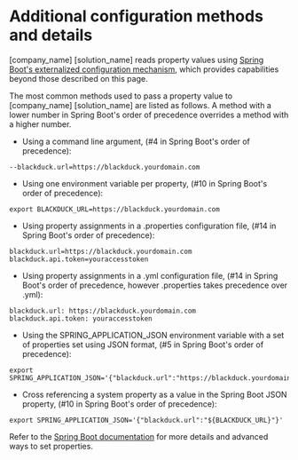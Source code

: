 # Additional configuration methods and details

[company_name] [solution_name] reads property values using
[Spring Boot's externalized configuration mechanism](https://docs.spring.io/spring-boot/docs/2.4.5/reference/html/spring-boot-features.html#boot-features-external-config),
which provides capabilities beyond those described on this page.

The most common methods used to pass a property value to [company_name] [solution_name] are listed as follows. A method with a lower number in Spring Boot's order of precedence overrides a method with a higher number.

* Using a command line argument, (#4 in Spring Boot's order of precedence):
````
--blackduck.url=https://blackduck.yourdomain.com
````
* Using one environment variable per property, (#10 in Spring Boot's order of precedence):
````
export BLACKDUCK_URL=https://blackduck.yourdomain.com
````
* Using property assignments in a .properties configuration file, (#14 in Spring Boot's order of precedence):
````
blackduck.url=https://blackduck.yourdomain.com
blackduck.api.token=youraccesstoken
````
* Using property assignments in a .yml configuration file, (#14 in Spring Boot's order of precedence, however .properties takes precedence over .yml):
````
blackduck.url: https://blackduck.yourdomain.com
blackduck.api.token: youraccesstoken
````
* Using the SPRING_APPLICATION_JSON environment variable with a set of properties set using JSON format, (#5 in Spring Boot's order of precedence):
````
export SPRING_APPLICATION_JSON='{"blackduck.url":"https://blackduck.yourdomain.com","blackduck.api.token":"youraccesstoken"}'
````
* Cross referencing a system property as a value in the Spring Boot JSON property, (#10 in Spring Boot's order of precedence):
````
export SPRING_APPLICATION_JSON='{"blackduck.url":"${BLACKDUCK_URL}"}'
````

Refer to the [Spring Boot documentation](https://docs.spring.io/spring-boot/docs/2.4.5/reference/html/spring-boot-features.html#boot-features-external-config)
for more details and advanced ways to set properties.
